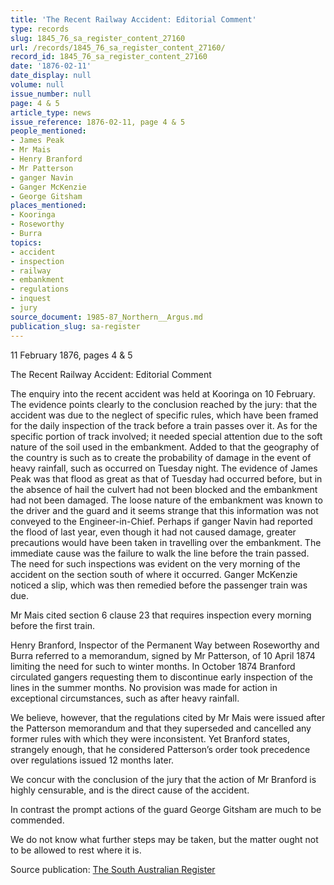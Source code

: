 ```yaml
---
title: 'The Recent Railway Accident: Editorial Comment'
type: records
slug: 1845_76_sa_register_content_27160
url: /records/1845_76_sa_register_content_27160/
record_id: 1845_76_sa_register_content_27160
date: '1876-02-11'
date_display: null
volume: null
issue_number: null
page: 4 & 5
article_type: news
issue_reference: 1876-02-11, page 4 & 5
people_mentioned:
- James Peak
- Mr Mais
- Henry Branford
- Mr Patterson
- ganger Navin
- Ganger McKenzie
- George Gitsham
places_mentioned:
- Kooringa
- Roseworthy
- Burra
topics:
- accident
- inspection
- railway
- embankment
- regulations
- inquest
- jury
source_document: 1985-87_Northern__Argus.md
publication_slug: sa-register
---
```


11 February 1876, pages 4 & 5

The Recent Railway Accident: Editorial Comment

The enquiry into the recent accident was held at Kooringa on 10 February.  The evidence points clearly to the conclusion reached by the jury: that the accident was due to the neglect of specific rules, which have been framed for the daily inspection of the track before a train passes over it.  As for the specific portion of track involved; it needed special attention due to the soft nature of the soil used in the embankment.  Added to that the geography of the country is such as to create the probability of damage in the event of heavy rainfall, such as occurred on Tuesday night.  The evidence of James Peak was that flood as great as that of Tuesday had occurred before, but in the absence of hail the culvert had not been blocked and the embankment had not been damaged.  The loose nature of the embankment was known to the driver and the guard and it seems strange that this information was not conveyed to the Engineer-in-Chief.  Perhaps if ganger Navin had reported the flood of last year, even though it had not caused damage, greater precautions would have been taken in travelling over the embankment.  The immediate cause was the failure to walk the line before the train passed.  The need for such inspections was evident on the very morning of the accident on the section south of where it occurred.  Ganger McKenzie noticed a slip, which was then remedied before the passenger train was due.

Mr Mais cited section 6 clause 23 that requires inspection every morning before the first train.

Henry Branford, Inspector of the Permanent Way between Roseworthy and Burra referred to a memorandum, signed by Mr Patterson, of 10 April 1874 limiting the need for such to winter months.  In October 1874 Branford circulated gangers requesting them to discontinue early inspection of the lines in the summer months.  No provision was made for action in exceptional circumstances, such as after heavy rainfall.

We believe, however, that the regulations cited by Mr Mais were issued after the Patterson memorandum and that they superseded and cancelled any former rules with which they were inconsistent.  Yet Branford states, strangely enough, that he considered Patterson’s order took precedence over regulations issued 12 months later.

We concur with the conclusion of the jury that the action of Mr Branford is highly censurable, and is the direct cause of the accident.

In contrast the prompt actions of the guard George Gitsham are much to be commended.

We do not know what further steps may be taken, but the matter ought not to be allowed to rest where it is.

Source publication: [The South Australian Register](/publications/sa-register/)
